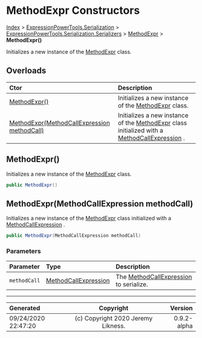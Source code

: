 ﻿# MethodExpr Constructors

[Index](../index.md) > [ExpressionPowerTools.Serialization](ExpressionPowerTools.Serialization.a.md) > [ExpressionPowerTools.Serialization.Serializers](ExpressionPowerTools.Serialization.Serializers.n.md) > [MethodExpr](ExpressionPowerTools.Serialization.Serializers.MethodExpr.cs.md) > **MethodExpr()**

Initializes a new instance of the [MethodExpr](ExpressionPowerTools.Serialization.Serializers.MethodExpr.cs.md) class.

## Overloads

| Ctor | Description |
| :-- | :-- |
| [MethodExpr()](#methodexpr) | Initializes a new instance of the [MethodExpr](ExpressionPowerTools.Serialization.Serializers.MethodExpr.cs.md) class. |
| [MethodExpr(MethodCallExpression methodCall)](#methodexprmethodcallexpression-methodcall) | Initializes a new instance of the [MethodExpr](ExpressionPowerTools.Serialization.Serializers.MethodExpr.cs.md) class            initialized with a [MethodCallExpression](https://docs.microsoft.com/dotnet/api/system.linq.expressions.methodcallexpression) . |

## MethodExpr()

Initializes a new instance of the [MethodExpr](ExpressionPowerTools.Serialization.Serializers.MethodExpr.cs.md) class.

```csharp
public MethodExpr()
```



## MethodExpr(MethodCallExpression methodCall)

Initializes a new instance of the [MethodExpr](ExpressionPowerTools.Serialization.Serializers.MethodExpr.cs.md) class
            initialized with a [MethodCallExpression](https://docs.microsoft.com/dotnet/api/system.linq.expressions.methodcallexpression) .

```csharp
public MethodExpr(MethodCallExpression methodCall)
```

### Parameters

| Parameter | Type | Description |
| :-- | :-- | :-- |
| `methodCall` | [MethodCallExpression](https://docs.microsoft.com/dotnet/api/system.linq.expressions.methodcallexpression) | The [MethodCallExpression](https://docs.microsoft.com/dotnet/api/system.linq.expressions.methodcallexpression) to            serialize. |



---

| Generated | Copyright | Version |
| :-- | :-: | --: |
| 09/24/2020 22:47:20 | (c) Copyright 2020 Jeremy Likness. | 0.9.2-alpha |

